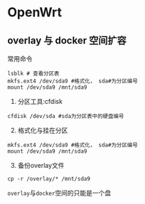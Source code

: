 # OpenWrt

## overlay 与 docker 空间扩容

常用命令

```shell
lsblk # 查看分区表
mkfs.ext4 /dev/sda9 #格式化， sda#为分区编号
mount /dev/sda9 /mnt/sda9
```

1. 分区工具:cfdisk

```shell
cfdisk /dev/sda #sda为分区表中的硬盘编号
```

2. 格式化与挂在分区

```shell
mkfs.ext4 /dev/sda9 #格式化， sda#为分区编号
mount /dev/sda9 /mnt/sda9
```

3. 备份overlay文件

```shell
cp -r /overlay/* /mnt/sda9
```

`overlay`与`docker`空间的只能是一个盘

